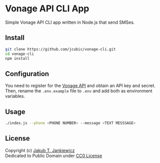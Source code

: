 # Vonage API CLI App

Simple Vonage API CLI app written in Node.js that send SMSes.

## Install

```bash
git clone https://github.com/jcubic/vonage-cli.git
cd vonage-cli
npm install
```

## Configuration

You need to register for the [Vonage API](https://www.vonage.com/) and obtain an API key and secret.
Then, rename the `.env.example` file to `.env` and add both as environment variables.

## Usage

```bash
./index.js --phone <PHONE NUMBER> --message <TEXT MESSSAGE>
```

## License
Copyright (c) [Jakub T. Jankiewicz](https://jakub.jankiewicz.org)<br/>
Dedicated to Public Domain under [CC0 License](https://creativecommons.org/public-domain/cc0/)
